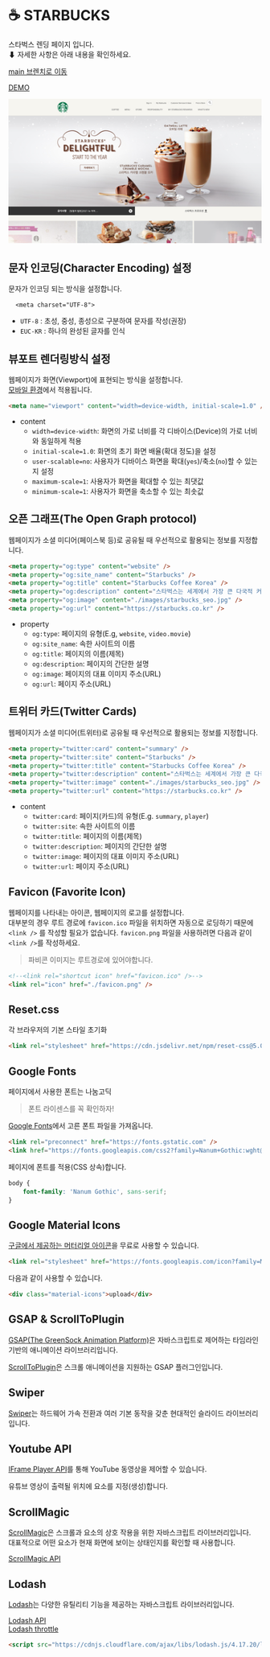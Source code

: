 # ☕ STARBUCKS

스타벅스 렌딩 페이지 입니다. <br>
⬇ 자세한 사항은 아래 내용을 확인하세요.

[main 브렌치로 이동](https://github.com/vonovo123/Starbucks_LandingPage_Clone)


[DEMO](https://priceless-murdock-1cb952.netlify.app) <br/>
<!-- [DEMO+signin](https://priceless-bhabha-83fc0d.netlify.app/) -->


![StarBucks](https://raw.githubusercontent.com/vonovo123/Starbucks_LandingPage_Clone/main/documents/main_screenshot.png)

## 문자 인코딩(Character Encoding) 설정

문자가 인코딩 되는 방식을 설정합니다.



```
  <meta charset="UTF-8">
```

- `UTF-8` : 초성, 중성, 종성으로 구분하여 문자를 작성(권장)
- `EUC-KR` : 하나의 완성된 글자를 인식

## 뷰포트 렌더링방식 설정

웹페이지가 화면(Viewport)에 표현되는 방식을 설정합니다.<br>
<u>모바일 환경</u>에서 적용됩니다.

```html
<meta name="viewport" content="width=device-width, initial-scale=1.0" />
```

- content
  - `width=device-width`: 화면의 가로 너비를 각 디바이스(Device)의 가로 너비와 동일하게 적용
  - `initial-scale=1.0`: 화면의 초기 화면 배율(확대 정도)을 설정
  - `user-scalable=no`: 사용자가 디바이스 화면을 확대(`yes`)/축소(`no`)할 수 있는지 설정
  - `maximum-scale=1`: 사용자가 화면을 확대할 수 있는 최댓값
  - `minimum-scale=1`: 사용자가 화면을 축소할 수 있는 최솟값



## 오픈 그래프(The Open Graph protocol)

웹페이지가 소셜 미디어(페이스북 등)로 공유될 때 우선적으로 활용되는 정보를 지정합니다.

```html
<meta property="og:type" content="website" />
<meta property="og:site_name" content="Starbucks" />
<meta property="og:title" content="Starbucks Coffee Korea" />
<meta property="og:description" content="스타벅스는 세계에서 가장 큰 다국적 커피 전문점으로, 64개국에서 총 23,187개의 매점을 운영하고 있습니다." />
<meta property="og:image" content="./images/starbucks_seo.jpg" />
<meta property="og:url" content="https://starbucks.co.kr" />
```


- property
  - `og:type`: 페이지의 유형(E.g, `website`, `video.movie`)
  - `og:site_name`: 속한 사이트의 이름
  - `og:title`: 페이지의 이름(제목)
  - `og:description`: 페이지의 간단한 설명
  - `og:image`: 페이지의 대표 이미지 주소(URL)
  - `og:url`: 페이지 주소(URL)

## 트위터 카드(Twitter Cards)

웹페이지가 소셜 미디어(트위터)로 공유될 때 우선적으로 활용되는 정보를 지정합니다.

```html
<meta property="twitter:card" content="summary" />
<meta property="twitter:site" content="Starbucks" />
<meta property="twitter:title" content="Starbucks Coffee Korea" />
<meta property="twitter:description" content="스타벅스는 세계에서 가장 큰 다국적 커피 전문점으로, 64개국에서 총 23,187개의 매점을 운영하고 있습니다." />
<meta property="twitter:image" content="./images/starbucks_seo.jpg" />
<meta property="twitter:url" content="https://starbucks.co.kr" />
```
- content
  - `twitter:card`: 페이지(카드)의 유형(E.g. `summary`, `player`)
  - `twitter:site`: 속한 사이트의 이름
  - `twitter:title`: 페이지의 이름(제목)
  - `twitter:description`: 페이지의 간단한 설명
  - `twitter:image`: 페이지의 대표 이미지 주소(URL)
  - `twitter:url`: 페이지 주소(URL)


## Favicon (Favorite Icon)

웹페이지를 나타내는 아이콘, 웹페이지의 로고를 설정합니다.<br>
대부분의 경우 루트 경로에 `favicon.ico` 파일을 위치하면 자동으로 로딩하기 때문에 `<link />` 를 작성할 필요가 없습니다.
`favicon.png` 파일을 사용하려면 다음과 같이 `<link />`를 작성하세요.

>파비콘 이미지는 루트경로에 있어야합니다.

```html
<!--<link rel="shortcut icon" href="favicon.ico" />-->
<link rel="icon" href="./favicon.png" />
```

## Reset.css

각 브라우저의 기본 스타일 초기화

```html
<link rel="stylesheet" href="https://cdn.jsdelivr.net/npm/reset-css@5.0.1/reset.min.css" />
```

## Google Fonts

페이지에서 사용한 폰트는 나눔고딕

>폰트 라이센스를 꼭 확인하자!

[Google Fonts](https://fonts.google.com/)에서 고른 폰트 파일을 가져옵니다.

```html
<link rel="preconnect" href="https://fonts.gstatic.com" />
<link href="https://fonts.googleapis.com/css2?family=Nanum+Gothic:wght@400;700&display=swap" rel="stylesheet" />
```

페이지에 폰트를 적용(CSS 상속)합니다.

```css
body {
    font-family: 'Nanum Gothic', sans-serif;
}
```

## Google Material Icons

[구글에서 제공하는 머터리얼 아이콘](https://material.io/resources/icons/?style=baseline)을 무료로 사용할 수 있습니다.

```html
<link rel="stylesheet" href="https://fonts.googleapis.com/icon?family=Material+Icons" />
```


다음과 같이 사용할 수 있습니다.

```html
<div class="material-icons">upload</div>
```

## GSAP & ScrollToPlugin

[GSAP(The GreenSock Animation Platform)](https://greensock.com/gsap/)은 자바스크립트로 제어하는 타임라인 기반의 애니메이션 라이브러리입니다.


[ScrollToPlugin](https://greensock.com/scrolltoplugin/)은 스크롤 애니메이션을 지원하는 GSAP 플러그인입니다.

## Swiper

[Swiper](https://swiperjs.com/)는 하드웨어 가속 전환과 여러 기본 동작을 갖춘 현대적인 슬라이드 라이브러리입니다.

## Youtube API

[IFrame Player API](https://developers.google.com/youtube/iframe_api_reference?hl=ko)를 통해 YouTube 동영상을 제어할 수 있습니다.

유튜브 영상이 출력될 위치에 요소를 지정(생성)합니다.

## ScrollMagic

[ScrollMagic](https://github.com/janpaepke/ScrollMagic)은 스크롤과 요소의 상호 작용을 위한 자바스크립트 라이브러리입니다.<br>
대표적으로 어떤 요소가 현재 화면에 보이는 상태인지를 확인할 때 사용합니다.

[ScrollMagic API](http://scrollmagic.io/docs/)


## Lodash

[Lodash](https://lodash.com/)는 다양한 유틸리티 기능을 제공하는 자바스크립트 라이브러리입니다.

[Lodash API](https://lodash.com/docs/4.17.15) <br>
[Lodash throttle](https://lodash.com/docs/4.17.15#throttle)

```html
<script src="https://cdnjs.cloudflare.com/ajax/libs/lodash.js/4.17.20/lodash.min.js" integrity="sha512-90vH1Z83AJY9DmlWa8WkjkV79yfS2n2Oxhsi2dZbIv0nC4E6m5AbH8Nh156kkM7JePmqD6tcZsfad1ueoaovww==" crossorigin="anonymous"></script>
```